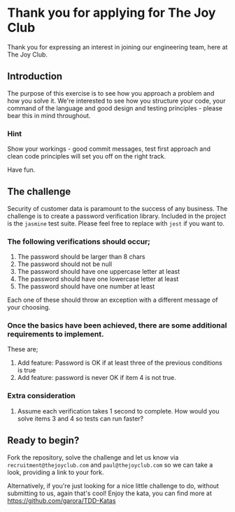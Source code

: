 # Thank you for applying for The Joy Club

Thank you for expressing an interest in joining our engineering team, here at The Joy Club.

## Introduction

The purpose of this exercise is to see how you approach a problem and how you solve it. We're interested to see how you structure your code, your command of the language and good design and testing principles - please bear this in mind throughout.

### Hint
Show your workings - good commit messages, test first approach and clean code principles will set you off on the right track.

Have fun.

## The challenge

Security of customer data is paramount to the success of any business. The challenge is to create a password verification library. Included in the project is the `jasmine` test suite. Please feel free to replace with `jest` if you want to.

### The following verifications should occur;
1. The password should be larger than 8 chars
2. The password should not be null
3. The password should have one uppercase letter at least
4. The password should have one lowercase letter at least
5. The password should have one number at least

Each one of these should throw an exception with a different message of your choosing.

### Once the basics have been achieved, there are some additional requirements to implement.

These are;

1. Add feature: Password is OK if at least three of the previous conditions is true
2. Add feature: password is never OK if item 4 is not true.

### Extra consideration
1. Assume each verification takes 1 second to complete. How would you solve items 3 and 4 so tests can run faster?

## Ready to begin?

Fork the repository, solve the challenge and let us know via `recruitment@thejoyclub.com` and
`paul@thejoyclub.com` so we can take a look, providing a link to your fork.

Alternatively, if you're just looking for a nice little challenge to do, without submitting to us,
again that's cool! Enjoy the kata, you can find more at https://github.com/garora/TDD-Katas
